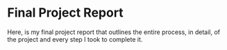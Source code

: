 # Final Project Report

Here, is my final project report that outlines the entire process, in detail, of the project and every step I took to complete it. 
